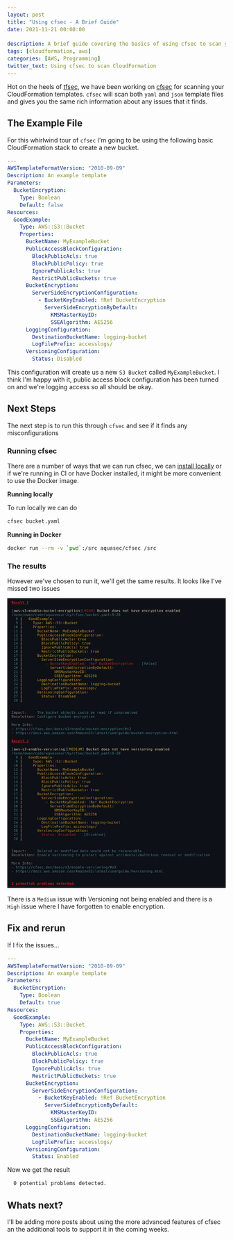 ```yaml
---
layout: post
title: "Using cfsec - A Brief Guide"
date: 2021-11-21 00:00:00

description: A brief guide covering the basics of using cfsec to scan your CloudFormation files
tags: [cloudformation, aws]
categories: [AWS, Programming]
twitter_text: Using cfsec to scan CloudFormation
---
```


Hot on the heels of [tfsec](https://tfsec.dev), we have been working on [cfsec](https://cfsec.dev) for scanning your CloudFormation templates. `cfsec` will scan both `yaml` and `json` template files and gives you the same rich information about any issues that it finds.

## The Example File

For this whirlwind tour of `cfsec` I'm going to be using the following basic CloudFormation stack to create a new bucket.

```yaml
---
AWSTemplateFormatVersion: "2010-09-09"
Description: An example template
Parameters:
  BucketEncryption:
    Type: Boolean
    Default: false
Resources:
  GoodExample:
    Type: AWS::S3::Bucket
    Properties:
      BucketName: MyExampleBucket
      PublicAccessBlockConfiguration:
        BlockPublicAcls: true
        BlockPublicPolicy: true
        IgnorePublicAcls: true
        RestrictPublicBuckets: true
      BucketEncryption:
        ServerSideEncryptionConfiguration:
          - BucketKeyEnabled: !Ref BucketEncryption
            ServerSideEncryptionByDefault:
              KMSMasterKeyID: 
              SSEAlgorithm: AES256
      LoggingConfiguration:
        DestinationBucketName: logging-bucket
        LogFilePrefix: accesslogs/
      VersioningConfiguration:
        Status: Disabled
```

This configuration will create us a new `S3 Bucket` called `MyExampleBucket`. I think I'm happy with it, public access block configuration has been turned on and we're logging access so all should be okay.

## Next Steps

The next step is to run this through `cfsec` and see if it finds any misconfigurations

### Running cfsec

There are a number of ways that we can run cfsec, we can [install locally](https://cfsec.dev/docs/installation/) or if we're running in CI or have Docker installed, it might be more convenient to use the Docker image.

**Running locally**

To run locally we can do 

```bash
cfsec bucket.yaml
```

**Running in Docker**

```bash
docker run --rm -v `pwd`:/src aquasec/cfsec /src
```

### The results

However we've chosen to run it, we'll get the same results. It looks like I've missed two issues 

![cfsec output](../images/cfsec-output-bucket.png)

There is a `Medium` issue with Versioning not being enabled and there is a `High` issue where I have forgotten to enable encryption.

## Fix and rerun

If I fix the issues...
```yaml
---
AWSTemplateFormatVersion: "2010-09-09"
Description: An example template
Parameters:
  BucketEncryption:
    Type: Boolean
    Default: true
Resources:
  GoodExample:
    Type: AWS::S3::Bucket
    Properties:
      BucketName: MyExampleBucket
      PublicAccessBlockConfiguration:
        BlockPublicAcls: true
        BlockPublicPolicy: true
        IgnorePublicAcls: true
        RestrictPublicBuckets: true
      BucketEncryption:
        ServerSideEncryptionConfiguration:
          - BucketKeyEnabled: !Ref BucketEncryption
            ServerSideEncryptionByDefault:
              KMSMasterKeyID: 
              SSEAlgorithm: AES256
      LoggingConfiguration:
        DestinationBucketName: logging-bucket
        LogFilePrefix: accesslogs/
      VersioningConfiguration:
        Status: Enabled
```

Now we get the result

```bash
  0 potential problems detected.
```

## Whats next?

I'll be adding more posts about using the more advanced features of cfsec an the additional tools to support it in the coming weeks.
